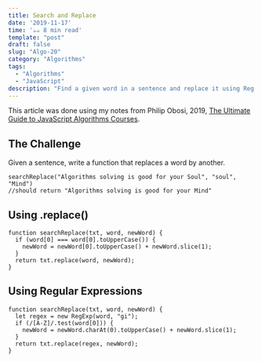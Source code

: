 ```yaml
---
title: Search and Replace
date: '2019-11-17'
time: '☕️☕️ 8 min read'
template: "post"
draft: false
slug: "Algo-20"
category: "Algorithms"
tags:
  - "Algorithms"
  - "JavaScript"
description: "Find a given word in a sentence and replace it using Reg Exp with Philip Oboso."
---
```


This article was done using my notes from Philip Obosi, 2019, [The Ultimate Guide to JavaScript Algorithms Courses](https://scotch.io/courses/the-ultimate-guide-to-javascript-algorithms).

## The Challenge

Given a sentence, write a function that replaces a word by another.

```
searchReplace("Algorithms solving is good for your Soul", "soul", "Mind")
//should return "Algorithms solving is good for your Mind"
```

## Using .replace()

```
function searchReplace(txt, word, newWord) {
  if (word[0] === word[0].toUpperCase()) {
    newWord = newWord[0].toUpperCase() + newWord.slice(1);
  }
  return txt.replace(word, newWord);
}
```

## Using Regular Expressions

```
function searchReplace(txt, word, newWord) {
  let regex = new RegExp(word, "gi");
  if (/[A-Z]/.test(word[0])) {
    newWord = newWord.charAt(0).toUpperCase() + newWord.slice(1);
  }
  return txt.replace(regex, newWord);
}
```
